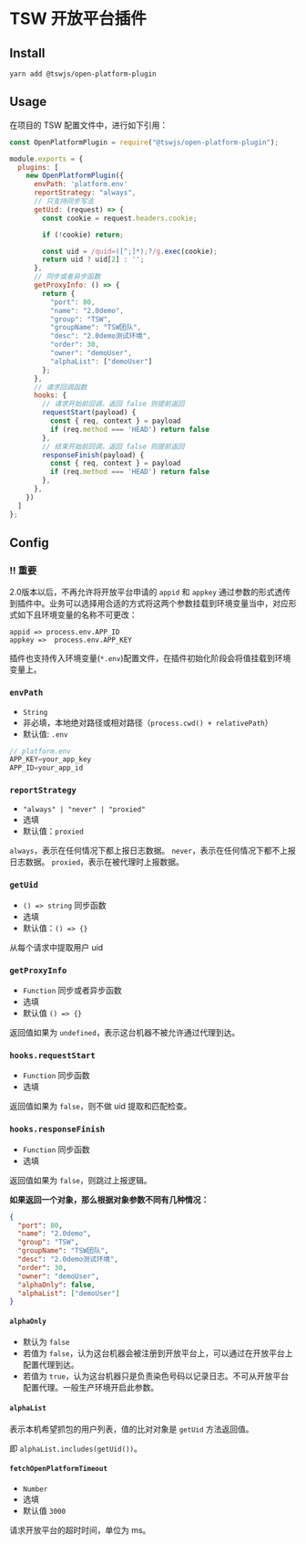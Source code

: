 # TSW 开放平台插件

## Install

`yarn add @tswjs/open-platform-plugin`

## Usage

在项目的 TSW 配置文件中，进行如下引用：

```js
const OpenPlatformPlugin = require("@tswjs/open-platform-plugin");

module.exports = {
  plugins: [
    new OpenPlatformPlugin({
      envPath: 'platform.env'
      reportStrategy: "always",
      // 只支持同步写法
      getUid: (request) => {
        const cookie = request.headers.cookie;

        if (!cookie) return;

        const uid = /quid=([^;]*);?/g.exec(cookie);
        return uid ? uid[2] : '';
      },
      // 同步或者异步函数
      getProxyInfo: () => {
        return {
          "port": 80,
          "name": "2.0demo",
          "group": "TSW",
          "groupName": "TSW团队",
          "desc": "2.0demo测试环境",
          "order": 30,
          "owner": "demoUser",
          "alphaList": ["demoUser"]
        };
      },
      // 请求回调函数
      hooks: {
        // 请求开始前回调，返回 false 则提前返回
        requestStart(payload) {
          const { req, context } = payload
          if (req.method === 'HEAD') return false
        },
        // 结束开始前回调，返回 false 则提前返回
        responseFinish(payload) {
          const { req, context } = payload
          if (req.method === 'HEAD') return false
        },
      },
    })
  ]
};
```

## Config

### ‼️ 重要

2.0版本以后，不再允许将开放平台申请的 `appid` 和 `appkey` 通过参数的形式透传到插件中。业务可以选择用合适的方式将这两个参数挂载到环境变量当中，对应形式如下且环境变量的名称不可更改：
```
appid => process.env.APP_ID
appkey =>  process.env.APP_KEY
```

插件也支持传入环境变量(`*.env`)配置文件，在插件初始化阶段会将值挂载到环境变量上。

### `envPath`
- `String`
- 非必填，本地绝对路径或相对路径（`process.cwd() + relativePath`）
- 默认值: `.env`

```js
// platform.env
APP_KEY=your_app_key
APP_ID=your_app_id
```

### `reportStrategy`

- `"always" | "never" | "proxied"`
- 选填
- 默认值：`proxied`

`always`，表示在任何情况下都上报日志数据。
`never`，表示在任何情况下都不上报日志数据。
`proxied`，表示在被代理时上报数据。


### `getUid`

- `() => string` 同步函数
- 选填
- 默认值：`() => {}`

从每个请求中提取用户 uid

### `getProxyInfo`

- `Function` 同步或者异步函数
- 选填
- 默认值 `() => {}`

返回值如果为 `undefined`，表示这台机器不被允许通过代理到达。

### `hooks.requestStart`

- `Function` 同步函数
- 选填

返回值如果为 `false`，则不做 uid 提取和匹配检查。

### `hooks.responseFinish`

- `Function` 同步函数
- 选填

返回值如果为 `false`，则跳过上报逻辑。

**如果返回一个对象，那么根据对象参数不同有几种情况：**

```json
{
  "port": 80,
  "name": "2.0demo",
  "group": "TSW",
  "groupName": "TSW团队",
  "desc": "2.0demo测试环境",
  "order": 30,
  "owner": "demoUser",
  "alphaOnly": false,
  "alphaList": ["demoUser"]
}
```

#### `alphaOnly`

- 默认为 `false`
- 若值为 `false`，认为这台机器会被注册到开放平台上，可以通过在开放平台上配置代理到达。
- 若值为 `true`，认为这台机器只是负责染色号码以记录日志。不可从开放平台配置代理。一般生产环境开启此参数。

#### `alphaList`

表示本机希望抓包的用户列表，值的比对对象是 `getUid` 方法返回值。

即 `alphaList.includes(getUid())`。

#### `fetchOpenPlatformTimeout`
- `Number`
- 选填
- 默认值 `3000`

请求开放平台的超时时间，单位为 ms。
